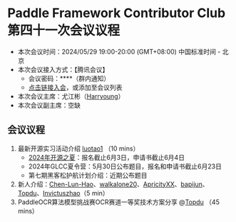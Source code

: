 # Paddle Framework Contributor Club 第四十一次会议议程

- 本次会议时间：2024/05/29 19:00-20:00 (GMT+08:00) 中国标准时间 - 北京
- 本次会议接入方式：【腾讯会议】
  - 会议密码：\*\*\*\*（群内通知）
  - [点击链接入会](https://meeting.tencent.com/dm/J6w5EPmeotbO)，或添加至会议列表
- 本次会议主席：尤江彬（[Harryoung](https://github.com/Harryoung)）
- 本次会议副主席：空缺

## 会议议程

1. 最新开源实习活动介绍 [luotao1](https://github.com/luotao1) （10 mins）
   - [2024年开源之夏](https://summer-ospp.ac.cn/org/orgdetail/ba9ed81f-5898-465f-be22-070901bb17a0?lang=zh)：报名截止6月3日，申请书截止6月4日
   - 2024年GLCC夏令营：5月30日公布题目，报名和申请书截止6月23日
   - 第七期黑客松护航计划介绍：近期公布题目  
2. 新人介绍：[Chen-Lun-Hao](https://github.com/Chen-Lun-Hao)、[walkalone20](https://github.com/walkalone20)、[ApricityXX](https://github.com/ApricityXX)、[bapijun](https://github.com/bapijun)、[Topdu](https://github.com/Topdu)、[Invictuszhao](https://github.com/Invictuszhao)（5 min）
3. PaddleOCR算法模型挑战赛OCR赛道一等奖技术方案分享 @[Topdu](https://github.com/Topdu) （45 mins）
